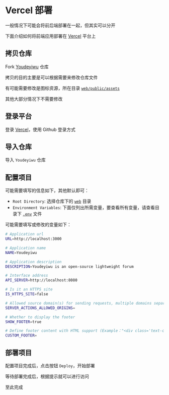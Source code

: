 # Vercel 部署

一般情况下可能会将前后端部署在一起，但其实可以分开

下面介绍如何将前端应用部署在 [Vercel](https://vercel.com) 平台上

## 拷贝仓库

Fork [Youdeyiwu](https://github.com/dafengzhen/youdeyiwu) 仓库

拷贝的目的主要是可以根据需要来修改仓库文件

有可能需要修改是图标资源，所在目录 [```web/public/assets```](https://github.com/dafengzhen/youdeyiwu/tree/main/web/public/assets)

其他大部分情况下不需要修改

## 登录平台

登录 [Vercel](https://vercel.com)，使用 Github 登录方式

## 导入仓库

导入 ```Youdeyiwu``` 仓库

## 配置项目

可能需要填写的信息如下，其他默认即可：

- ```Root Directory```: 选择仓库下的 [```web```](https://github.com/dafengzhen/youdeyiwu/blob/main/web) 目录
- ```Environment Variables```: 下面仅列出所需变量，要查看所有变量，请查看目录下 [```.env```](https://github.com/dafengzhen/youdeyiwu/blob/main/web/.env) 文件

可能需要填写或修改的变量如下：

```sh
# Application url
URL=http://localhost:3000

# Application name
NAME=Youdeyiwu

# Application description
DESCRIPTION=Youdeyiwu is an open-source lightweight forum

# Interface address
API_SERVER=http://localhost:8080

# Is it an HTTPS site
IS_HTTPS_SITE=false

# Allowed source domain(s) for sending requests, multiple domains separated by commas
SERVER_ACTIONS_ALLOWED_ORIGINS=

# Whether to display the footer
SHOW_FOOTER=true

# Define footer content with HTML support (Example："<div class='text-center'> Copyright&nbsp;&copy;&nbsp;2024-present Youdeyiwu </div>")
CUSTOM_FOOTER=
```

## 部署项目

配置项目完成后，点击按钮 ```Deploy```，开始部署

等待部署完成后，根据提示就可以进行访问

至此完成
